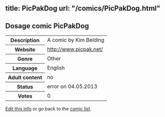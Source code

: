 title: PicPakDog
url: "/comics/PicPakDog.html"
---
Dosage comic PicPakDog
-----------------------------------------

<p id="msg"></p>
<script type="text/javascript">
if (window.location.search === '?edit_info_mail=sent_ok') {
  var elem = document.getElementById("msg");
  elem.innerHTML = 'Edited information sucessfully sent for review, which is usually done daily. Thanks!';
  elem.className = 'ok';
}
</script>
<table class="comicinfo">
<tr>
<th>Description</th><td>A comic by Kim Belding</td>
</tr>
<tr>
<th>Website</th><td><a href="http://www.picpak.net/">http://www.picpak.net/</a></td>
</tr>
<tr>
<th>Genre</th><td>Other</td>
</tr>
<tr>
<th>Language</th><td>English</td>
</tr>
<tr>
<th>Adult content</th><td>no</td>
</tr>
<tr>
<th>Status</th><td>error on 04.05.2013</td>
</tr>
<tr>
<th>Votes</th><td>0</td>
</tr>
</table>

[Edit this info](PicPakDog_edit.html) or go back to the [comic list](../comic-index.html).
